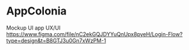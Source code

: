 # AppColonia
Mockup UI app
UX/UI
https://www.figma.com/file/nC2ekGQJDYYuQnUpx8pyeH/Login-Flow?type=design&t=B8GTJ3u0Gn7xWzPM-1
